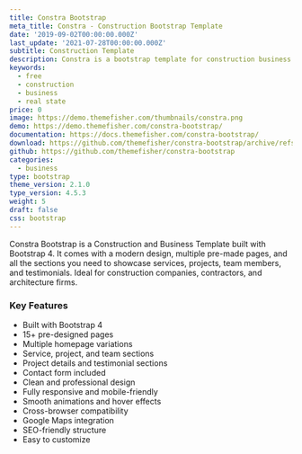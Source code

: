 ```yaml
---
title: Constra Bootstrap
meta_title: Constra - Construction Bootstrap Template
date: '2019-09-02T00:00:00.000Z'
last_update: '2021-07-28T00:00:00.000Z'
subtitle: Construction Template
description: Constra is a bootstrap template for construction business website.
keywords:
  - free
  - construction
  - business
  - real state
price: 0
image: https://demo.themefisher.com/thumbnails/constra.png
demo: https://demo.themefisher.com/constra-bootstrap/
documentation: https://docs.themefisher.com/constra-bootstrap/
download: https://github.com/themefisher/constra-bootstrap/archive/refs/heads/main.zip
github: https://github.com/themefisher/constra-bootstrap
categories:
  - business
type: bootstrap
theme_version: 2.1.0
type_version: 4.5.3
weight: 5
draft: false
css: bootstrap
---
```

Constra Bootstrap is a Construction and Business Template built with Bootstrap 4. It comes with a modern design, multiple pre-made pages, and all the sections you need to showcase services, projects, team members, and testimonials. Ideal for construction companies, contractors, and architecture firms.

### Key Features

* Built with Bootstrap 4
* 15+ pre-designed pages
* Multiple homepage variations
* Service, project, and team sections
* Project details and testimonial sections
* Contact form included
* Clean and professional design
* Fully responsive and mobile-friendly
* Smooth animations and hover effects
* Cross-browser compatibility
* Google Maps integration
* SEO-friendly structure
* Easy to customize
